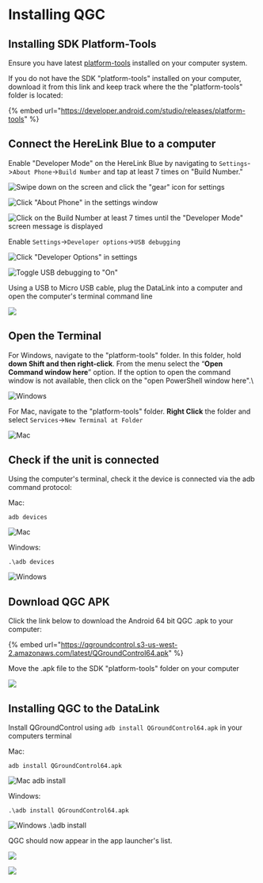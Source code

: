 # Installing QGC

## Installing SDK Platform-Tools

Ensure you have latest [platform-tools](https://developer.android.com/studio/releases/platform-tools) installed on your computer system.

If you do not have the SDK "platform-tools" installed on your computer, download it from this link and keep track where the the "platform-tools" folder is located:

{% embed url="https://developer.android.com/studio/releases/platform-tools" %}

## Connect the HereLink Blue to a computer

Enable "Developer Mode" on the HereLink Blue by navigating to `Settings`->`About Phone`->`Build Number` and tap at least 7 times on "Build Number."

![Swipe down on the screen and click the "gear" icon for settings](<../../../../../.gitbook/assets/Screen Shot 2021-02-14 at 1.07.56 PM.png>)

![Click "About Phone" in the settings window ](<../../../../../.gitbook/assets/Screen Shot 2021-02-14 at 1.09.10 PM (2) (1).png>)

![Click on the Build Number at least 7 times until the "Developer Mode" screen message is displayed](<../../../../../.gitbook/assets/Screen Shot 2021-02-14 at 1.10.10 PM.png>)

Enable `Settings`->`Developer options`->`USB debugging`

![Click "Developer Options" in settings](<../../../../../.gitbook/assets/Screen Shot 2021-02-14 at 1.11.47 PM.png>)

![Toggle USB debugging to "On"](<../../../../../.gitbook/assets/Screen Shot 2021-02-14 at 1.13.17 PM.png>)

Using a USB to Micro USB cable, plug the DataLink into a computer and open the computer's terminal command line

![](../../../../../.gitbook/assets/herelink-computer.jpeg)

## Open the Terminal <a href="#open-the-terminal" id="open-the-terminal"></a>

For Windows, navigate to the "platform-tools" folder. In this folder, hold **down Shift and then right-click**. From the menu select the “**Open Command window here**” option. If the option to open the command window is not available, then click on the "open PowerShell window here".\


![Windows](<../../../../../.gitbook/assets/Click-on-the-“Open-PowerShell-window-here”-1024x731-1 (1).png>)

For Mac, navigate to the "platform-tools" folder. **Right Click** the folder and select  `Services`->`New Terminal at Folder`

![Mac](<../../../../../.gitbook/assets/Screen Shot 2021-02-26 at 11.14.36 AM.png>)

## Check if the unit is connected

Using the computer's terminal, check it the device is connected via the adb command protocol:

Mac:

```
adb devices

```

![Mac](<../../../../../.gitbook/assets/Screen Shot 2021-02-26 at 11.42.10 AM.png>)

Windows:

```
.\adb devices

```

![Windows](../../../../../.gitbook/assets/In-the-command-windowPowerShell-window-type-the-following-code.png)

## Download QGC APK

Click the link below to download the Android 64 bit QGC .apk to your computer:&#x20;

{% embed url="https://qgroundcontrol.s3-us-west-2.amazonaws.com/latest/QGroundControl64.apk" %}

Move the .apk file to the SDK "platform-tools" folder on your computer

![](<../../../../../.gitbook/assets/Screen Shot 2021-02-26 at 11.19.47 AM.jpg>)

## Installing QGC to the DataLink

Install QGroundControl using `adb install QGroundControl64.apk` in your computers terminal

Mac:

```
adb install QGroundControl64.apk

```

![Mac adb install](<../../../../../.gitbook/assets/Screen Shot 2021-02-26 at 11.17.43 AM.png>)

Windows:

```
.\adb install QGroundControl64.apk
```

![Windows .\adb install](../../../../../.gitbook/assets/Capture.png)

QGC should now appear in the app launcher's list.

![](../../../../../.gitbook/assets/110.png)

![](../../../../../.gitbook/assets/111.png)
